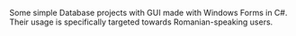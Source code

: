 Some simple Database projects with GUI made with Windows Forms in C#. Their usage is specifically targeted towards Romanian-speaking users.
